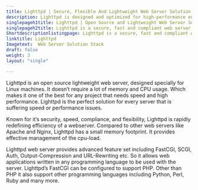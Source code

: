 ```yaml
---
title: Lighttpd | Secure, Flexible And Lightweight Web Server Solution
description: Lighttpd is designed and optimized for high-performance environments. It has a smaller footprint and robust CPU load control as compared to other web servers.
singlepageh1title: Lighttpd | Open Source and Lightweight Web Server Solution
singlepageh2title: Lighttpd is a secure, fast and compliant web server, has much smaller footprint and robust CPU load control designed specially for high performance apps.
Shortdescriptionlistingpage: Lighttpd is a secure, fast and compliant web server, has much smaller footprint and robust CPU load control designed specially for high performance apps.
linktitle: Lighttpd
Imagetext:  Web Server Solution Stack
draft: false
weight: 3
layout: "single"

---
```


Lighttpd is an open source lightweight web server, designed specially for Linux machines. It doesn’t require a lot of memory and CPU usage. Which makes it one of the best for any project that needs speed and high performance. Lighttpd is the perfect solution for every server that is suffering speed or performance issues.

Known for it’s security, speed, compliance, and flexibility, Lighttpd is rapidly redefining efficiency of a webserver. Compared to other web servers like Apache and Nginx, Lighttpd has a small memory footprint. It provides effective management of the cpu-load.

Lighttpd web server provides advanced feature set including FastCGI, SCGI, Auth, Output-Compression and URL-Rewriting etc. So it allows web applications written in any programming language to be used with the server. Lighttpd’s FastCGI can be configured to support PHP. Other than PHP it also support other programming languages including Python, Perl, Ruby and many more.

<a class="anchor" id="requirements" name="requirements" style="font-size: 12.16px;"></a>
